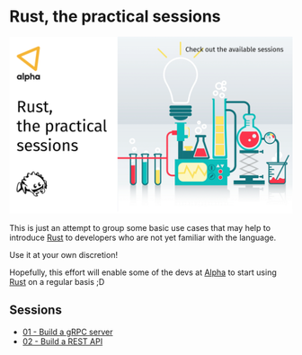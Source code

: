 # Rust, the practical sessions

![rust_practical_sessions](cover_page.png)

This is just an attempt to group some basic use cases that may help to introduce [Rust](https://www.rust-lang.org/) to developers who are not yet familiar with the language.

Use it at your own discretion!

Hopefully, this effort will enable some of the devs at [Alpha](https://alpha.company) to start using [Rust](https://www.rust-lang.org/) on a regular basis ;D

## Sessions

- [01 - Build a gRPC server](/01-grpc-server/)
- [02 - Build a REST API](/02-rest-api/)
